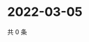 # 2022-03-05

共 0 条

<!-- BEGIN WEIBO -->
<!-- 最后更新时间 Sat Mar 05 2022 15:09:43 GMT+0800 (China Standard Time) -->

<!-- END WEIBO -->
